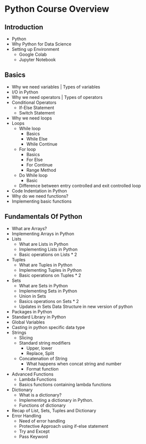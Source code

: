 # Python Course Overview

## Introduction

* Python
* Why Python for Data Science
* Setting up Environment
  * Google Colab
  * Jupyter Notebook

## Basics

* Why we need variables | Types of variables
* I/O in Python
* Why we need operators | Types of operators
* Conditional Operators
  * If-Else Statement
  * Switch Statement
* Why we need loops
* Loops
  * While loop
    * Basics
    * While Else
    * While Continue
  * For loop
    * Basics
    * For Else
    * For Continue
    * Range Method
  * Do While loop
    * Basic
  * Difference between entry controlled and exit controlled loop
* Code Indentation in Python
* Why do we need functions?
* Implementing basic functions

## Fundamentals Of Python

* What are Arrays?
* Implementing Arrays in Python
* Lists
  * What are Lists in Python
  * Implementing Lists in Python
  * Basic operations on Lists * 2
* Tuples
  * What are Tuples in Python
  * Implementing Tuples in Python
  * Basic operations on Tuples * 2
* Sets
  * What are Sets in Python
  * Implementing Sets in Python
  * Union in Sets
  * Basics operations on Sets * 2
  * Updates in Sets Data Structure in new version of python
* Packages in Python
* Standard Library in Python
* Global Variables
* Casting in python specific data type
* Strings
  * Slicing
  * Standard string modifiers
    * Upper, lower
    * Replace, Split
  * Concatenation of String
    * What happens when concat string and number
    * Format function
* Advanced Functions
  * Lambda Functions
  * Basics functions containing lambda functions
* Dictionary
  * What is a dictionary?
  * Implementing a dictionary in Python.
  * Functions of dictionary
* Recap of List, Sets, Tuples and Dictionary
* Error Handling
  * Need of error handling
  * Protective Approach using if-else statement
  * Try and Except
  * Pass Keyword
